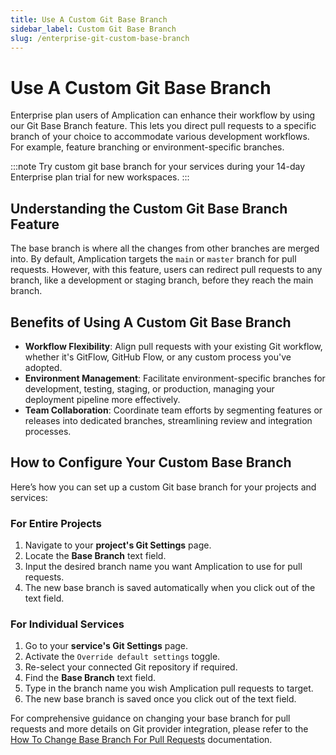 ```yaml
---
title: Use A Custom Git Base Branch
sidebar_label: Custom Git Base Branch
slug: /enterprise-git-custom-base-branch
---
```


# Use A Custom Git Base Branch

Enterprise plan users of Amplication can enhance their workflow by using our Git Base Branch feature. This lets you direct pull requests to a specific branch of your choice to accommodate various development workflows. For example, feature branching or environment-specific branches.

:::note
Try custom git base branch for your services during your 14-day Enterprise plan trial for new workspaces.
:::

## Understanding the Custom Git Base Branch Feature

The base branch is where all the changes from other branches are merged into. By default, Amplication targets the `main` or `master` branch for pull requests. However, with this feature, users can redirect pull requests to any branch, like a development or staging branch, before they reach the main branch.

## Benefits of Using A Custom Git Base Branch

- **Workflow Flexibility**: Align pull requests with your existing Git workflow, whether it's GitFlow, GitHub Flow, or any custom process you've adopted.
- **Environment Management**: Facilitate environment-specific branches for development, testing, staging, or production, managing your deployment pipeline more effectively.
- **Team Collaboration**: Coordinate team efforts by segmenting features or releases into dedicated branches, streamlining review and integration processes.

## How to Configure Your Custom Base Branch

Here’s how you can set up a custom Git base branch for your projects and services:

### For Entire Projects

1. Navigate to your **project's Git Settings** page.
2. Locate the **Base Branch** text field.
3. Input the desired branch name you want Amplication to use for pull requests.
4. The new base branch is saved automatically when you click out of the text field.

### For Individual Services

1. Go to your **service's Git Settings** page.
2. Activate the `Override default settings` toggle.
3. Re-select your connected Git repository if required.
4. Find the **Base Branch** text field.
5. Type in the branch name you wish Amplication pull requests to target.
6. The new base branch is saved once you click out of the text field.

For comprehensive guidance on changing your base branch for pull requests and more details on Git provider integration, please refer to the [How To Change Base Branch For Pull Requests](/how-to/change-base-branch-for-pull-requests) documentation.
